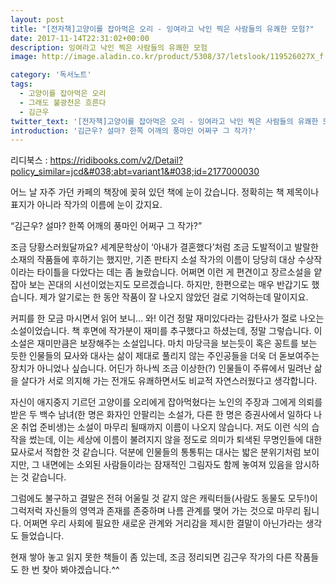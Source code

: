 ```yaml
---
layout: post
title: "[전자책]고양이를 잡아먹은 오리 - 잉여라고 낙인 찍은 사람들의 유쾌한 모험?"
date: 2017-11-14T22:31:02+00:00
description: 잉여라고 낙인 찍은 사람들의 유쾌한 모험
image: http://image.aladin.co.kr/product/5308/37/letslook/119526027X_f.jpg

category: '독서노트'  
tags: 
  - 고양이를 잡아먹은 오리
  - 그래도 불광천은 흐른다
  - 김근우
twitter_text: '[전자책]고양이를 잡아먹은 오리 - 잉여라고 낙인 찍은 사람들의 유쾌한 모험?'
introduction: '김근우? 설마? 한쪽 어깨의 풍마인 어쩌구 그 작가?'
---
```



리디북스 : <https://ridibooks.com/v2/Detail?policy_similar=jcd&#038;abt=variant1&#038;id=2177000030>

어느 날 자주 가던 카페의 책장에 꽂혀 있던 책에 눈이 갔습니다. 정확히는 책 제목이나 표지가 아니라 작가의 이름에 눈이 갔지요.
  
&#8220;김근우? 설마? 한쪽 어깨의 풍마인 어쩌구 그 작가?&#8221;

조금 당황스러웠달까요? 세계문학상이 &#8216;아내가 결혼했다&#8217;처럼 조금 도발적이고 발랄한 소재의 작품들에 후하기는 했지만, 기존 판타지 소설 작가의 이름이 당당히 대상 수상작이라는 타이틀을 다았다는 데는 좀 놀랐습니다. 어쩌면 이런 게 편견이고 장르소설을 얕잡아 보는 꼰대의 시선이었는지도 모르겠습니다. 하지만, 한편으로는 매우 반갑기도 했습니다. 제가 알기로는 한 동안 작품이 잘 나오지 않았던 걸로 기억하는데 말이지요.

커피를 한 모금 마시면서 읽어 보니&#8230; 와! 이건 정말 재미있다라는 감탄사가 절로 나오는 소설이었습니다. 책 후면에 작가분이 재미를 추구했다고 하셨는데, 정말 그렇습니다. 이 소설은 재미만큼은 보장해주는 소설입니다. 마치 마당극을 보는듯이 혹은 꽁트를 보는 듯한 인물들의 묘사와 대사는 삶이 제대로 풀리지 않는 주인공들을 더욱 더 돋보여주는 장치가 아니었나 싶습니다. 어딘가 하나씩 조금 이상한(?) 인물들이 주류에서 밀려난 삶을 살다가 서로 의지해 가는 전개도 유쾌하면서도 비교적 자연스러웠다고 생각합니다.

자신이 애지중지 기르던 고양이를 오리에게 잡아먹혔다는 노인의 주장과 그에게 의뢰를 받은 두 백수 남녀(한 명은 화자인 안팔리는 소설가, 다른 한 명은 증권사에서 일하다 나온 취업 준비생)는 소설이 마무리 될때까지 이름이 나오지 않습니다. 저도 이런 식의 습작을 썼는데, 이는 세상에 이름이 불려지지 않을 정도로 의미가 퇴색된 무명인들에 대한 묘사로서 적합한 것 같습니다. 덕분에 인물들의 통통튀는 대사는 밟은 분위기처럼 보이지만, 그 내면에는 소외된 사람들이라는 잠재적인 그림자도 함께 놓여져 있음을 암시하는 것 같습니다.

그럼에도 불구하고 결말은 전혀 어울릴 것 같지 않은 캐릭터들(사람도 동물도 모두!)이 그럭저럭 자신들의 영역과 존재를 존중하며 나름 관계를 맺어 가는 것으로 마무리 됩니다. 어쩌면 우리 사회에 필요한 새로운 관계와 거리감을 제시한 결말이 아닌가라는 생각도 들었습니다.

현재 쌓아 놓고 읽지 못한 책들이 좀 있는데, 조금 정리되면 김근우 작가의 다른 작품들도 한 번 찾아 봐야겠습니다.^^